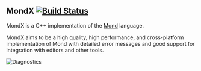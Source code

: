 MondX [![Build Status](https://travis-ci.org/dajoh/MondX.svg?branch=master)](https://travis-ci.org/dajoh/MondX)
-----

MondX is a C++ implementation of the [Mond](https://github.com/Rohansi/Mond) language.

MondX aims to be a high quality, high performance, and cross-platform implementation of Mond with detailed error messages and good support for integration with editors and other tools.

![Diagnostics](http://a.pomf.se/naalqe.png)
